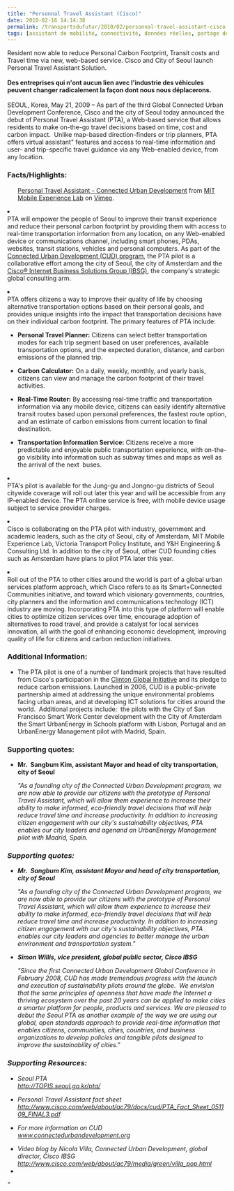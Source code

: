 ```yaml
---
title: "Personnal Travel Assistant (Cisco)"
date: 2010-02-16 14:14:38
permalink: /transportsdufutur/2010/02/personnal-travel-assistant-cisco.html
tags: [assistant de mobilité, connectivité, données réelles, partage de données, Service de mobilité, TIC, transition générationnelle]
---
```


<div id="releaseheadline">Resident now able to reduce Personal Carbon Footprint, Transit costs and Travel time via new, web-based service. Cisco and City of Seoul launch Personal Travel Assistant Solution.</div> <div> </div> <div><strong>Des entreprises qui n'ont aucun lien avec l'industrie des véhicules peuvent changer radicalement la façon dont nous nous déplacerons.</strong></div> <div> </div> <div>SEOUL, Korea, May 21, 2009 – As part of the third Global Connected Urban Development Conference, Cisco and the city of Seoul today announced the debut of Personal Travel Assistant (PTA), a Web-based service that allows residents to make on-the-go travel decisions based on time, cost and carbon impact.  Unlike map-based direction-finders or trip planners, PTA offers virtual assistant" features and access to real-time information and user- and trip-specific travel guidance via any Web-enabled device, from any location. </div> <h3 align=""justify"">Facts/Highlights: </h3> <ul>   <p><a href=""http://vimeo.com/4212887"">Personal Travel Assistant - Connected Urban Development</a> from <a href=""http://vimeo.com/mitmxl"">MIT Mobile Experience Lab</a> on <a href=""http://vimeo.com/"">Vimeo</a>.</p> <p></p></ul>   <!--more-->  <p> <li> <div>PTA will empower the people of Seoul to improve their transit experience and reduce their personal carbon footprint by providing them with access to real-time transportation information from any location, on any Web-enabled device or communications channel, including smart phones, PDAs, websites, transit stations, vehicles and personal computers. As part of the <a href=""http://www.connectedurbandevelopment.org/"">Connected Urban Development (CUD) program</a>, the PTA pilot is a collaborative effort among the city of Seoul, the city of Amsterdam and the <a href=""http://www.cisco.com/web/about/ac79/index.html"">Cisco® Internet Business Solutions Group (IBSG)</a>, the company's strategic global consulting arm. </div> <p></p> <p></p> <li> <div>PTA offers citizens a way to improve their quality of life by choosing alternative transportation options based on their personal goals, and provides unique insights into the impact that transportation decisions have on their individual carbon footprint. The primary features of PTA include: </div> <p></p> <ul> <p> <li> <div><strong>Personal Travel Planner:</strong> Citizens can select better transportation modes for each trip segment based on user preferences, available transportation options, and the expected duration, distance, and carbon emissions of the planned trip.   </div> <p></p> <p></p> <li> <div><strong>Carbon Calculator:</strong> On a daily, weekly, monthly, and yearly basis, citizens can view and manage the carbon footprint of their travel activities. </div> <p></p> <p></p> <li> <div><strong>Real-Time Router:</strong> By accessing real-time traffic and transportation information via any mobile device, citizens can easily identify alternative transit routes based upon personal preferences, the fastest route option, and an estimate of carbon emissions from current location to final destination. </div> <p></p> <p></p> <li> <div><strong>Transportation Information Service:</strong> Citizens receive a more predictable and enjoyable public transportation experience, with on-the-go visibility into information such as subway times and maps as well as the arrival of the next  buses. </div> <p></p></li> </li></li></li></p></ul> </li> </li>  <p></p> <ul> </ul> <p></p> <li> <div>PTA's pilot is available for the Jung-gu and Jongno-gu districts of Seoul citywide coverage will roll out later this year and will be accessible from any IP-enabled device. The PTA online service is free, with mobile device usage subject to service provider charges. </div> <p></p> <p></p> <li> <div>Cisco is collaborating on the PTA pilot with industry, government and academic leaders, such as the city of Seoul, city of Amsterdam, MIT Mobile Experience Lab, Victoria Transport Policy Institute, and Y&H Engineering & Consulting Ltd. In addition to the city of Seoul, other CUD founding cities such as Amsterdam have plans to pilot PTA later this year. </div> <p></p> <p></p> <li> <div>Roll out of the PTA to other cities around the world is part of a global urban services platform approach, which Cisco refers to as its Smart+Connected Communities initiative, and toward which visionary governments, countries, city planners and the information and communications technology (ICT) industry are moving. Incorporating PTA into this type of platform will enable cities to optimize citizen services over time, encourage adoption of alternatives to road travel, and provide a catalyst for local services innovation, all with the goal of enhancing economic development, improving quality of life for citizens and carbon reduction initiatives. </div> <p></p></li> <h3 align=""justify"">Additional Information: </h3> <ul> <p> <li> <div>The PTA pilot is one of a number of landmark projects that have resulted from Cisco's participation in the <a href=""http://www.clintonglobalinitiative.org/Page.aspx?pid=2356"" target=""_blank"">Clinton Global Initiative</a> and its pledge to reduce carbon emissions. Launched in 2006, CUD is a public-private partnership aimed at addressing the unique environmental problems facing urban areas, and at developing ICT solutions for cities around the world.  Additional projects include:  the pilots with the City of San Francisco Smart Work Center development with the City of Amsterdam the Smart UrbanEnergy in Schools platform with Lisbon, Portugal and an UrbanEnergy Management pilot with Madrid, Spain. </div> <p></p></li> <p></p></p></ul> <h3 align=""justify"">Supporting quotes: </h3> <ul> <p> <li> <div><strong>Mr.  Sangbum Kim, assistant Mayor and head of city transportation, city of Seoul</strong> </div> <p></p> <p><em>"As a founding city of the Connected Urban Development program, we are now able to provide our citizens with the prototype of Personal Travel Assistant, which will allow them experience to increase their ability to make informed, eco-friendly travel decisions that will help reduce travel time and increase productivity. In addition to increasing citizen engagement with our city's sustainability objectives, PTA enables our city leaders and agenand an UrbanEnergy Management pilot with Madrid, Spain. </div> <p></p></li> <p></p></p></ul> <h3 align=""justify"">Supporting quotes: </h3> <ul> <p> <li> <div><strong>Mr.  Sangbum Kim, assistant Mayor and head of city transportation, city of Seoul</strong> </div> <p></p> <p><em>"As a founding city of the Connected Urban Development program, we are now able to provide our citizens with the prototype of Personal Travel Assistant, which will allow them experience to increase their ability to make informed, eco-friendly travel decisions that will help reduce travel time and increase productivity. In addition to increasing citizen engagement with our city's sustainability objectives, PTA enables our city leaders and agencies to better manage the urban environment and transportation system."</em></p> <p></p> <li> <div><strong>Simon Willis, vice president, global public sector, Cisco IBSG</strong> </div> <p></p> <p><em>"Since the first Connected Urban Development Global Conference in February 2008, CUD has made tremendous progress with the launch and execution of sustainability pilots around the globe.  We envision that the same principles of openness that have made the Internet a thriving ecosystem over the past 20 years can be applied to make cities a smarter platform for people, products and services. We are pleased to debut the Seoul PTA as another example of the way we are using our global, open standards approach to provide real-time information that enables citizens, communities, cities, countries, and business organizations to develop policies and tangible pilots designed to improve the sustainability of cities."</em></p></li> </li> <p></p></p></ul> <h3 align=""justify"">Supporting Resources:</h3> <ul> <p> <li> <div>Seoul PTA<br /><a href=""http://topis.seoul.go.kr/pta/"" target=""_blank""><font color=""#800080"">http://TOPIS.seoul.go.kr/pta/</font></a> </div> <p></p> <p></p> <li> <div>Personal Travel Assistant fact sheet <br /><a href=""http://www.cisco.com/web/about/ac79/docs/cud/PTA_Fact_Sheet_051109_FINAL3.pdf""><font color=""#800080"">http://www.cisco.com/web/about/ac79/docs/cud/PTA_Fact_Sheet_051109_FINAL3.pdf</font></a> </div> <p></p> <p></p> <li> <div>For more information on CUD <br /><a href=""http://www.connectedurbandevelopment.org/"" target=""_blank"">www.connectedurbandevelopment.org</a> </div> <p></p> <p></p> <li> <div>Video blog by Nicola Villa, Connected Urban Development, global director, Cisco IBSG <br /><a href=""http://www.cisco.com/web/about/ac79/media/green/villa_pop.html"" title=""http://www.cisco.com/web/about/ac79/media/green/villa_pop.html""><font color=""#800080"">http://www.cisco.com/web/about/ac79/media/green/villa_pop.html</font></a></div></li> <li></li> </li> </li> </li> <p></p></p></ul> </li> </li>   <p></p></p>"
